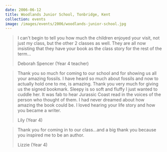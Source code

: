 ```yaml
---
date: 2006-06-12
title: Woodlands Junior School, Tonbridge, Kent
collection: events
image: /images/events/2006/woodlands-junior-school.jpg
---
```


> I can't begin to tell you how much the children enjoyed your visit, not just my class, but the other 2 classes as well. They are all now insisting that they have your book as the class story for the rest of the term...
> 
> <footer>Deborah Spencer (Year 4 teacher)</footer>

<span></span>

> Thank you so much for coming to our school and for showing us all your amazing fossils. I have heard so much about fossils and now to actually hold one to me, is amazing. Thank you very much for giving us the signed bookmark. Sleepy is so soft and fluffy I just wanted to cuddle her. It was fab to hear Jurassic Coast read in the voices of the person who thought of them. I had never dreamed about how amazing the book could be. I loved hearing your life story and how you became a writer.
> 
> <footer>Lily (Year 4) </footer>

<span></span>

> Thank you for coming in to our class...and a big thank you because you inspired me to be an author.
> 
> <footer>Lizzie (Year 4)</footer>
